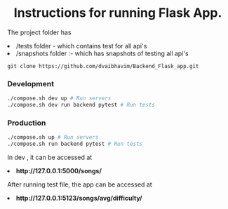 <div align="center">

# Instructions for running Flask App.
</div>

The project folder has
<li>
/tests folder - which contains test for all api's
</li>
<li>
/snapshots folder :- which has snapshots of testing all api's
</li>

```For running app in Bash
git clone https://github.com/dvaibhavim/Backend_Flask_app.git
```

### Development

```bash
./compose.sh dev up # Run servers
./compose.sh dev run backend pytest # Run tests
```

### Production

```bash
./compose.sh up # Run servers
./compose.sh run backend pytest # Run tests
```


In dev , it can be accessed at 
<li><b> http://127.0.0.1:5000/songs/ </b></li>

After running test file, the app can be accessed at 
<li><b> http://127.0.0.1:5123/songs/avg/difficulty/ </b></li>
